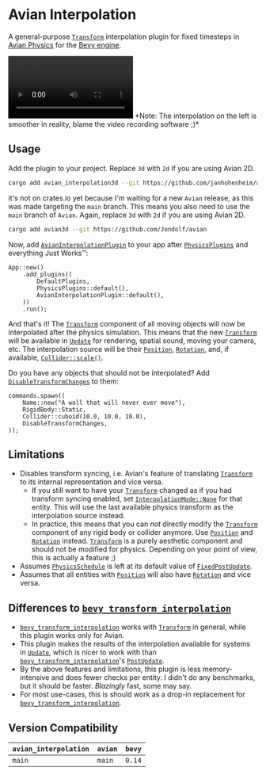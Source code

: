 # Avian Interpolation

A general-purpose [`Transform`] interpolation plugin for fixed timesteps in [Avian Physics](https://github.com/Jondolf/avian/) for the [Bevy engine](https://bevyengine.org/).

<video src="https://github.com/janhohenheim/avian_interpolation/raw/main/docs/comparison.mp4" width="50%">
A video showing the difference between enabled and disabled interpolation.
</video>
*Note: The interpolation on the left is smoother in reality, blame the video recording software ;)*

## Usage

Add the plugin to your project. Replace `3d` with `2d` if you are using Avian 2D.

```sh
cargo add avian_interpolation3d --git https://github.com/janhohenheim/avian_interpolation
```

it's not on crates.io yet because I'm waiting for a new `Avian` release, as this was made
targeting the `main` branch. This means you also need to use the `main` branch of `Avian`.
Again, replace `3d` with `2d` if you are using Avian 2D.

```sh
cargo add avian3d --git https://github.com/Jondolf/avian
```

Now, add [`AvianInterpolationPlugin`] to your app after [`PhysicsPlugins`] and everything Just Works™:

```rust,ignore
App::new()
    .add_plugins((
        DefaultPlugins,
        PhysicsPlugins::default(),
        AvianInterpolationPlugin::default(),
    ))
    .run();
```

And that's it! The [`Transform`] component of all moving objects will now be interpolated after the physics simulation.
This means that the new [`Transform`] will be available in [`Update`] for rendering, spatial sound, moving your camera, etc.
The interpolation source will be their [`Position`], [`Rotation`], and, if available, [`Collider::scale()`].

Do you have any objects that should not be interpolated? Add [`DisableTransformChanges`] to them:

```rust,ignore
commands.spawn((
    Name::new("A wall that will never ever move"),
    RigidBody::Static,
    Collider::cuboid(10.0, 10.0, 10.0),
    DisableTransformChanges,
));
```

## Limitations

- Disables transform syncing, i.e. Avian's feature of translating [`Transform`] to its internal representation and vice versa.
  - If you still want to have your [`Transform`] changed as if you had transform syncing enabled, set [`InterpolationMode::None`] for that entity.
    This will use the last available physics transform as the interpolation source instead.
  - In practice, this means that you can *not* directly modify the [`Transform`] component of any rigid body or collider anymore.
    Use [`Position`] and [`Rotation`] instead. [`Transform`] is a purely aesthetic component and should not be modified for physics.
    Depending on your point of view, this is actually a feature ;)
- Assumes [`PhysicsSchedule`] is left at its default value of [`FixedPostUpdate`].
- Assumes that all entities with [`Position`] will also have [`Rotation`] and vice versa.

## Differences to [`bevy_transform_interpolation`]

- [`bevy_transform_interpolation`] works with [`Transform`] in general, while this plugin works only for Avian.
- This plugin makes the results of the interpolation available for systems in [`Update`],
  which is nicer to work with than [`bevy_transform_interpolation`]'s [`PostUpdate`].
- By the above features and limitations, this plugin is less memory-intensive and does fewer checks per entity.
  I didn't do any benchmarks, but it should be faster. *Blazingly* fast, some may say.
- For most use-cases, this is should work as a drop-in replacement for [`bevy_transform_interpolation`].

## Version Compatibility

| `avian_interpolation` | `avian` | `bevy` |
|---------------|---------|-------|
| `main`       | `main` | `0.14` |

[`AvianInterpolationPlugin`]: https://github.com/janhohenheim/avian_interpolation/blob/main/src/lib.rs#L53
[`PhysicsPlugins`]: https://docs.rs/avian3d/latest/avian3d/struct.PhysicsPlugins.html
[`Transform`]: https://docs.rs/bevy/latest/bevy/transform/components/struct.Transform.html
[`Position`]: https://docs.rs/avian3d/latest/avian3d/position/struct.Position.html
[`Rotation`]: https://docs.rs/avian3d/latest/avian3d/position/struct.Rotation.html
[`DisableTransformChanges`]: https://github.com/janhohenheim/avian_interpolation/blob/main/src/lib.rs#L109
[`Update`]: https://docs.rs/bevy/latest/bevy/app/struct.Update.html
[`PostUpdate`]: https://docs.rs/bevy/latest/bevy/app/struct.PostUpdate.html
[`bevy_transform_interpolation`]: (https://github.com/Jondolf/bevy_transform_interpolation)
[`InterpolationMode::None`]: https://github.com/janhohenheim/avian_interpolation/blob/main/src/lib.rs#L99
[`PhysicsSchedule`]: https://docs.rs/avian3d/latest/avian3d/schedule/struct.PhysicsSchedule.html
[`FixedPostUpdate`]: https://docs.rs/bevy/latest/bevy/app/struct.FixedPostUpdate.html
[`Collider::scale()`]: https://docs.rs/avian3d/latest/avian3d/collision/collider/struct.Collider.html#method.scale

